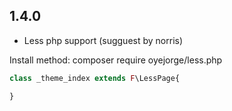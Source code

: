 ## 1.4.0
- Less php support (sugguest by norris)
    
Install method: composer require oyejorge/less.php

```php
class _theme_index extends F\LessPage{

}
```
    